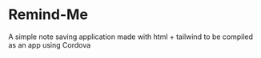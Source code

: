 # Remind-Me
A simple note saving application made with html + tailwind
to be compiled as an app using Cordova
